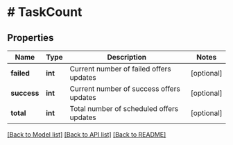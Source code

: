 # # TaskCount

## Properties

Name | Type | Description | Notes
------------ | ------------- | ------------- | -------------
**failed** | **int** | Current number of failed offers updates | [optional] 
**success** | **int** | Current number of success offers updates | [optional] 
**total** | **int** | Total number of scheduled offers updates | [optional] 

[[Back to Model list]](../../README.md#documentation-for-models) [[Back to API list]](../../README.md#documentation-for-api-endpoints) [[Back to README]](../../README.md)


